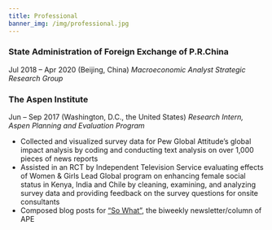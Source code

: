 ```yaml
---
title: Professional
banner_img: /img/professional.jpg
---
```


### State Administration of Foreign Exchange of P.R.China
Jul 2018 – Apr 2020 (Beijing, China)
_Macroeconomic Analyst_
_Strategic Research Group_


### The Aspen Institute
Jun – Sep 2017 (Washington, D.C., the United States)
_Research Intern, Aspen Planning and Evaluation Program_
-	Collected and visualized survey data for Pew Global Attitude’s global impact analysis by coding and conducting text analysis on over 1,000 pieces of news reports
-	Assisted in an RCT by Independent Television Service evaluating effects of Women & Girls Lead Global program on enhancing female social status in Kenya, India and Chile by cleaning, examining, and analyzing survey data and providing feedback on the survey questions for onsite consultants
-	Composed blog posts for [“So What”](https://www.aspeninstitute.org/blog-posts/votes-sharks-lottery-tickets-voters-assess-incumbents/), the biweekly newsletter/column of APE
